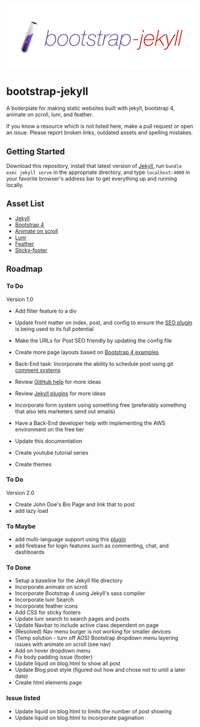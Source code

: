 ![bootstrap-jekyll logo](/img/global/logo.png)

# bootstrap-jekyll

A boilerplate for making static websites built with jekyll, bootstrap 4, animate on scroll, lunr, and feather.

If you know a resource which is not listed here, make a pull request or open an issue. Please report broken links, outdated assets and spelling mistakes.

## Getting Started

Download this repository, install that latest version of [Jekyll](https://jekyllrb.com/), run `bundle exec jekyll serve` in the appropriate directory, and type `localhost:4000` in your favorite browser's address bar to get everything up and running locally.

## Asset List

- [Jekyll](https://jekyllrb.com/)
- [Bootstrap 4](https://getbootstrap.com/)
- [Animate on scroll](https://michalsnik.github.io/aos/)
- [Lunr](https://lunrjs.com/)
- [Feather](https://feathericons.com/)
- [Sticky-footer](https://getbootstrap.com/docs/4.1/examples/sticky-footer/)

## Roadmap

### To Do
Version 1.0

- Add filter feature to a div
- Update front matter on index, post, and config to ensure the [SEO plugin](https://github.com/jekyll/jekyll-seo-tag/blob/master/docs/usage.md) is being used to its full potential
- Make the URLs for Post SEO friendly by updating the config file
- Create more page layouts based on [Bootstrap 4 examples](https://getbootstrap.com/docs/4.1/examples/)

- Back-End task: Incorporate the ability to schedule post using git [comment systems](https://serverless.com/blog/static-site-post-scheduler/)

- Review [GitHub help](https://help.github.com/categories/customizing-github-pages/) for more ideas
- Review [Jekyll plugins](https://jekyllrb.com/docs/plugins/) for more ideas


- Incorporate form system using something free (preferably something that also lets marketers send out emails)
- Have a Back-End developer help with implementing the AWS environment on the free tier

- Update this documentation
- Create youtube tutorial series
- Create themes

### To Do
Version 2.0

- Create John Doe's Bio Page and link that to post
- add lazy load

### To Maybe

- add multi-language support using this [plugin](https://github.com/vwochnik/jekyll-language-plugin)
- add firebase for login features such as commenting, chat, and dashboards


### To Done

- Setup a baseline for the Jekyll file directory
- Incorporate animate on scroll
- Incorporate Bootstrap 4 using Jekyll's sass compiler
- Incorporate lunr Search
- Incorporate feather icons
- Add CSS for sticky footers
- Update lunr search to search pages and posts
- Update Navbar to include active class dependent on page
- (Resolved) Nav menu burger is not working for smaller devices
- (Temp solution - turn off AOS) Bootstrap dropdown menu layering issues with animate on scroll (see nav)
- Add on hover dropdown menu
- Fix body padding issue (footer)
- Update liquid on blog.html to show all post
- Update Blog post style (figured out how and chose not to until a later date)
- Create html elements page

### Issue listed
- Update liquid on blog.html to limits the number of post showing
- Update liquid on blog.html to incorporate pagination
